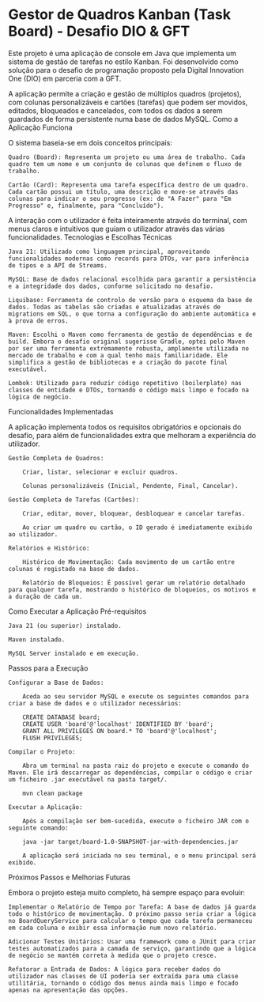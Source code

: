 # Gestor de Quadros Kanban (Task Board) - Desafio DIO & GFT

Este projeto é uma aplicação de console em Java que implementa um sistema de gestão de tarefas no estilo Kanban. Foi desenvolvido como solução para o desafio de programação proposto pela Digital Innovation One (DIO) em parceria com a GFT.

A aplicação permite a criação e gestão de múltiplos quadros (projetos), com colunas personalizáveis e cartões (tarefas) que podem ser movidos, editados, bloqueados e cancelados, com todos os dados a serem guardados de forma persistente numa base de dados MySQL.
Como a Aplicação Funciona

O sistema baseia-se em dois conceitos principais:

    Quadro (Board): Representa um projeto ou uma área de trabalho. Cada quadro tem um nome e um conjunto de colunas que definem o fluxo de trabalho.

    Cartão (Card): Representa uma tarefa específica dentro de um quadro. Cada cartão possui um título, uma descrição e move-se através das colunas para indicar o seu progresso (ex: de "A Fazer" para "Em Progresso" e, finalmente, para "Concluído").

A interação com o utilizador é feita inteiramente através do terminal, com menus claros e intuitivos que guiam o utilizador através das várias funcionalidades.
Tecnologias e Escolhas Técnicas

    Java 21: Utilizado como linguagem principal, aproveitando funcionalidades modernas como records para DTOs, var para inferência de tipos e a API de Streams.

    MySQL: Base de dados relacional escolhida para garantir a persistência e a integridade dos dados, conforme solicitado no desafio.

    Liquibase: Ferramenta de controlo de versão para o esquema da base de dados. Todas as tabelas são criadas e atualizadas através de migrations em SQL, o que torna a configuração do ambiente automática e à prova de erros.

    Maven: Escolhi o Maven como ferramenta de gestão de dependências e de build. Embora o desafio original sugerisse Gradle, optei pelo Maven por ser uma ferramenta extremamente robusta, amplamente utilizada no mercado de trabalho e com a qual tenho mais familiaridade. Ele simplifica a gestão de bibliotecas e a criação do pacote final executável.

    Lombok: Utilizado para reduzir código repetitivo (boilerplate) nas classes de entidade e DTOs, tornando o código mais limpo e focado na lógica de negócio.

Funcionalidades Implementadas

A aplicação implementa todos os requisitos obrigatórios e opcionais do desafio, para além de funcionalidades extra que melhoram a experiência do utilizador.

    Gestão Completa de Quadros:

        Criar, listar, selecionar e excluir quadros.

        Colunas personalizáveis (Inicial, Pendente, Final, Cancelar).

    Gestão Completa de Tarefas (Cartões):

        Criar, editar, mover, bloquear, desbloquear e cancelar tarefas.

        Ao criar um quadro ou cartão, o ID gerado é imediatamente exibido ao utilizador.

    Relatórios e Histórico:

        Histórico de Movimentação: Cada movimento de um cartão entre colunas é registado na base de dados.

        Relatório de Bloqueios: É possível gerar um relatório detalhado para qualquer tarefa, mostrando o histórico de bloqueios, os motivos e a duração de cada um.

Como Executar a Aplicação
Pré-requisitos

    Java 21 (ou superior) instalado.

    Maven instalado.

    MySQL Server instalado e em execução.

Passos para a Execução

    Configurar a Base de Dados:

        Aceda ao seu servidor MySQL e execute os seguintes comandos para criar a base de dados e o utilizador necessários:

        CREATE DATABASE board;
        CREATE USER 'board'@'localhost' IDENTIFIED BY 'board';
        GRANT ALL PRIVILEGES ON board.* TO 'board'@'localhost';
        FLUSH PRIVILEGES;

    Compilar o Projeto:

        Abra um terminal na pasta raiz do projeto e execute o comando do Maven. Ele irá descarregar as dependências, compilar o código e criar um ficheiro .jar executável na pasta target/.

        mvn clean package

    Executar a Aplicação:

        Após a compilação ser bem-sucedida, execute o ficheiro JAR com o seguinte comando:

        java -jar target/board-1.0-SNAPSHOT-jar-with-dependencies.jar

        A aplicação será iniciada no seu terminal, e o menu principal será exibido.


Próximos Passos e Melhorias Futuras

Embora o projeto esteja muito completo, há sempre espaço para evoluir:

    Implementar o Relatório de Tempo por Tarefa: A base de dados já guarda todo o histórico de movimentação. O próximo passo seria criar a lógica no BoardQueryService para calcular o tempo que cada tarefa permaneceu em cada coluna e exibir essa informação num novo relatório.

    Adicionar Testes Unitários: Usar uma framework como o JUnit para criar testes automatizados para a camada de serviço, garantindo que a lógica de negócio se mantém correta à medida que o projeto cresce.

    Refatorar a Entrada de Dados: A lógica para receber dados do utilizador nas classes de UI poderia ser extraída para uma classe utilitária, tornando o código dos menus ainda mais limpo e focado apenas na apresentação das opções.

